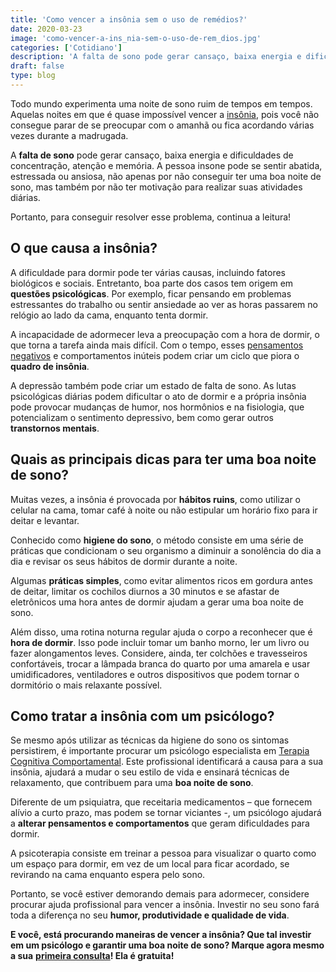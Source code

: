 ```yaml
---
title: 'Como vencer a insônia sem o uso de remédios?'
date: 2020-03-23
image: 'como-vencer-a-ins_nia-sem-o-uso-de-rem_dios.jpg'
categories: ['Cotidiano']
description: 'A falta de sono pode gerar cansaço, baixa energia e dificuldades de concentração, atenção e memória. Saiba como resolver este problema!'
draft: false
type: blog
---
```


Todo mundo experimenta uma noite de sono ruim de tempos em tempos. Aquelas noites em que é quase impossível vencer a [insônia](/diminuir-a-insonia/), pois você não consegue parar de se preocupar com o amanhã ou fica acordando várias vezes durante a madrugada.

A **falta de sono** pode gerar cansaço, baixa energia e dificuldades de concentração, atenção e memória. A pessoa insone pode se sentir abatida, estressada ou ansiosa, não apenas por não conseguir ter uma boa noite de sono, mas também por não ter motivação para realizar suas atividades diárias.

Portanto, para conseguir resolver esse problema, continua a leitura!

## **O que causa a insônia?**

A dificuldade para dormir pode ter várias causas, incluindo fatores biológicos e sociais. Entretanto, boa parte dos casos tem origem em **questões psicológicas**. Por exemplo, ficar pensando em problemas estressantes do trabalho ou sentir ansiedade ao ver as horas passarem no relógio ao lado da cama, enquanto tenta dormir.

A incapacidade de adormecer leva a preocupação com a hora de dormir, o que torna a tarefa ainda mais difícil. Com o tempo, esses [pensamentos negativos](/como-se-livrar-de-pensamentos-negativos/) e comportamentos inúteis podem criar um ciclo que piora o **quadro de insônia**.

A depressão também pode criar um estado de falta de sono. As lutas psicológicas diárias podem dificultar o ato de dormir e a própria insônia pode provocar mudanças de humor, nos hormônios e na fisiologia, que potencializam o sentimento depressivo, bem como gerar outros **transtornos mentais**.

## **Quais as principais dicas para ter uma boa noite de sono?**

Muitas vezes, a insônia é provocada por **hábitos ruins**, como utilizar o celular na cama, tomar café à noite ou não estipular um horário fixo para ir deitar e levantar.

Conhecido como **higiene do sono**, o método consiste em uma série de práticas que condicionam o seu organismo a diminuir a sonolência do dia a dia e revisar os seus hábitos de dormir durante a noite.

Algumas **práticas simples**, como evitar alimentos ricos em gordura antes de deitar, limitar os cochilos diurnos a 30 minutos e se afastar de eletrônicos uma hora antes de dormir ajudam a gerar uma boa noite de sono.

Além disso, uma rotina noturna regular ajuda o corpo a reconhecer que é **hora de dormir**. Isso pode incluir tomar um banho morno, ler um livro ou fazer alongamentos leves. Considere, ainda, ter colchões e travesseiros confortáveis, trocar a lâmpada branca do quarto por uma amarela e usar umidificadores, ventiladores e outros dispositivos que podem tornar o dormitório o mais relaxante possível.

## **Como tratar a insônia com um psicólogo?**

Se mesmo após utilizar as técnicas da higiene do sono os sintomas persistirem, é importante procurar um psicólogo especialista em [Terapia Cognitiva Comportamental](/quais-os-beneficios-da-terapia-cognitiva-comportamental/). Este profissional identificará a causa para a sua insônia, ajudará a mudar o seu estilo de vida e ensinará técnicas de relaxamento, que contribuem para uma **boa noite de sono**.

Diferente de um psiquiatra, que receitaria medicamentos – que fornecem alívio a curto prazo, mas podem se tornar viciantes -, um psicólogo ajudará a **alterar pensamentos e comportamentos** que geram dificuldades para dormir.

A psicoterapia consiste em treinar a pessoa para visualizar o quarto como um espaço para dormir, em vez de um local para ficar acordado, se revirando na cama enquanto espera pelo sono.

Portanto, se você estiver demorando demais para adormecer, considere procurar ajuda profissional para vencer a insônia. Investir no seu sono fará toda a diferença no seu **humor, produtividade e qualidade de vida**.

**E você, está procurando maneiras de vencer a insônia? Que tal investir em um psicólogo e garantir uma boa noite de sono? Marque agora mesmo a sua** [**primeira consulta**](/contato/)**! Ela é gratuita!**
